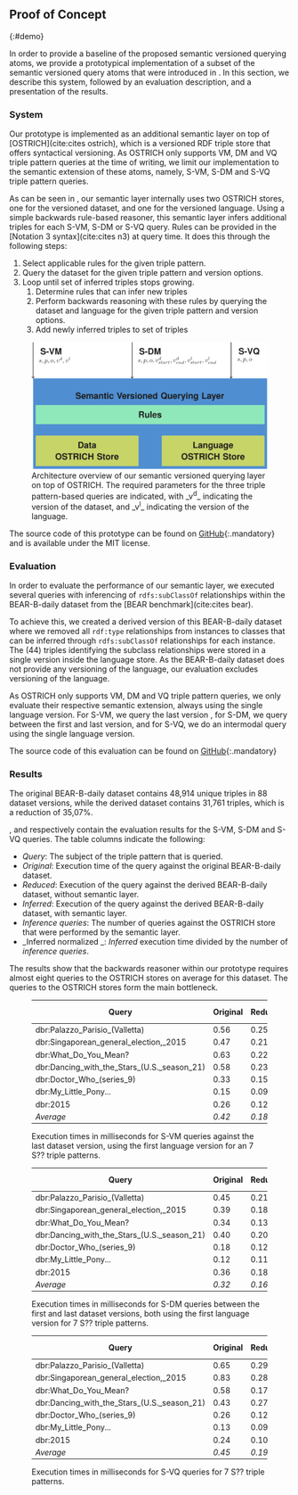 ## Proof of Concept
{:#demo}

In order to provide a baseline of the proposed semantic versioned querying atoms,
we provide a prototypical implementation of a subset of the semantic versioned query atoms that were introduced in [](#querying).
In this section, we describe this system, followed by an evaluation description, and a presentation of the results.

### System

Our prototype is implemented as an additional semantic layer on top of [OSTRICH](cite:cites ostrich),
which is a versioned RDF triple store that offers syntactical versioning.
As OSTRICH only supports VM, DM and VQ triple pattern queries at the time of writing,
we limit our implementation to the semantic extension of these atoms,
namely, S-VM, S-DM and S-VQ triple pattern queries.

As can be seen in [](#architecture), our semantic layer internally uses two OSTRICH stores,
one for the versioned dataset, and one for the versioned language.
Using a simple backwards rule-based reasoner,
this semantic layer infers additional triples for each S-VM, S-DM or S-VQ query.
Rules can be provided in the [Notation 3 syntax](cite:cites n3) at query time.
It does this through the following steps:

1. Select applicable rules for the given triple pattern.
2. Query the dataset for the given triple pattern and version options.
4. Loop until set of inferred triples stops growing.
    1. Determine rules that can infer new triples
    2. Perform backwards reasoning with these rules by querying the dataset and language for the given triple pattern and version options.
    3. Add newly inferred triples to set of triples

<figure id="architecture">
<img src="img/architecture.svg" alt="[architecture]" class="fig-architecture">
<figcaption markdown="block">
Architecture overview of our semantic versioned querying layer on top of OSTRICH.
The required parameters for the three triple pattern-based queries are indicated,
with _v<sup>d</sup>_ indicating the version of the dataset,
and _v<sup>l</sup>_ indicating the version of the language.
</figcaption>
</figure>

The source code of this prototype can be found on [GitHub](https://github.com/rdfostrich/semantic-ostrich){:.mandatory}
and is available under the MIT license.

### Evaluation

In order to evaluate the performance of our semantic layer,
we executed several queries with inferencing of `rdfs:subClassOf` relationships
within the BEAR-B-daily dataset from the [BEAR benchmark](cite:cites bear).

To achieve this, we created a derived version of this BEAR-B-daily dataset
where we removed all `rdf:type` relationships from instances to classes that can be inferred
through `rdfs:subClassOf` relationships for each instance.
The (44) triples identifying the subclass relationships were stored in a single version inside the language store.
As the BEAR-B-daily dataset does not provide any versioning of the language,
our evaluation excludes versioning of the language.

As OSTRICH only supports VM, DM and VQ triple pattern queries,
we only evaluate their respective semantic extension,
always using the single language version.
For S-VM, we query the last version ,
for S-DM, we query between the first and last version,
and for S-VQ, we do an intermodal query using the single language version.

The source code of this evaluation can be found on [GitHub](https://github.com/rdfostrich/semantic-ostrich/blob/master/evaluate.js){:.mandatory}

### Results

The original BEAR-B-daily dataset contains 48,914 unique triples in 88 dataset versions,
while the derived dataset contains 31,761 triples, which is a reduction of 35,07%.

[](#results-s-vm), [](#results-s-dm) and [](#results-s-vq) respectively contain the evaluation results
for the S-VM, S-DM and S-VQ queries.
The table columns indicate the following:

* _Query_: The subject of the triple pattern that is queried.
* _Original_: Execution time of the query against the original BEAR-B-daily dataset.
* _Reduced_: Execution of the query against the derived BEAR-B-daily dataset, without semantic layer.
* _Inferred_: Execution of the query against the derived BEAR-B-daily dataset, with semantic layer.
* _Inference queries_: The number of queries against the OSTRICH store that were performed by the semantic layer.
* _Inferred normalized _: _Inferred_ execution time divided by the number of _inference queries_.

The results show that the backwards reasoner within our prototype
requires almost eight queries to the OSTRICH stores on average for this dataset.
The queries to the OSTRICH stores form the main bottleneck.

<figure id="results-s-vm" class="table" markdown="1">

| **Query** | **Original** | **Reduced** | **Inferred** | **Inference queries** | **Inferred normalized** |
| --------- | ------------ | ----------- | ------------ | --------------------- | ----------------------- |
| dbr:Palazzo_Parisio_(Valletta) | 0.56 | 0.25 | 2.51 | 10 | 0.25 |
| dbr:Singaporean_general_election,_2015 | 0.47 | 0.21 | 2.26 | 10 | 0.23 |
| dbr:What_Do_You_Mean? | 0.63 | 0.22 | 1.76 | 9 | 0.20 |
| dbr:Dancing_with_the_Stars_(U.S._season_21) | 0.58 | 0.23 | 1.55 | 6 | 0.26 |
| dbr:Doctor_Who_(series_9) | 0.33 | 0.15 | 0.97 | 6 | 0.16 |
| dbr:My_Little_Pony... | 0.15 | 0.09 | 0.94 | 7 | 0.13 |
| dbr:2015 | 0.26 | 0.12 | 0.89 | 6 | 0.15 |
| _Average_ | _0.42_ | _0.18_ | _1.55_ | _7.71_ | _0.20_ |

<figcaption markdown="block">
Execution times in milliseconds for S-VM queries against the last dataset version,
using the first language version for an 7 S?? triple patterns.
</figcaption>
</figure>

<figure id="results-s-dm" class="table" markdown="1">

| **Query** | **Original** | **Reduced** | **Inferred** | **Inference queries** | **Inferred normalized** |
| --------- | ------------ | ----------- | ------------ | --------------------- | ----------------------- |
| dbr:Palazzo_Parisio_(Valletta) | 0.45 | 0.21 | 3.32 | 10 | 0.33 |
| dbr:Singaporean_general_election,_2015 | 0.39 | 0.18 | 2.27 | 10 | 0.23 |
| dbr:What_Do_You_Mean? | 0.34 | 0.13 | 2.17 | 9 | 0.24 |
| dbr:Dancing_with_the_Stars_(U.S._season_21) | 0.40 | 0.20 | 1.06 | 6 | 0.18 |
| dbr:Doctor_Who_(series_9) | 0.18 | 0.12 | 1.14 | 6 | 0.19 |
| dbr:My_Little_Pony... | 0.12 | 0.11 | 2.47 | 7 | 0.35 |
| dbr:2015 | 0.36 | 0.18 | 1.84 | 6 | 0.31 |
| _Average_ | _0.32_ | _0.16_ | _2.04_ | _7.71_ | _0.26_ |

<figcaption markdown="block">
Execution times in milliseconds for S-DM queries between the first and last dataset versions,
both using the first language version for 7 S?? triple patterns.
</figcaption>
</figure>

<figure id="results-s-vq" class="table" markdown="1">

| **Query** | **Original** | **Reduced** | **Inferred** | **Inference queries** | **Inferred normalized** |
| --------- | ------------ | ----------- | ------------ | --------------------- | ----------------------- |
| dbr:Palazzo_Parisio_(Valletta) | 0.65 | 0.29 | 2.48 | 10 | 0.25 |
| dbr:Singaporean_general_election,_2015 | 0.83 | 0.28 | 2.16 | 10 | 0.22 |
| dbr:What_Do_You_Mean? | 0.58 | 0.17 | 1.24 | 9 | 0.14 |
| dbr:Dancing_with_the_Stars_(U.S._season_21) | 0.43 | 0.27 | 0.96 | 6 | 0.16 |
| dbr:Doctor_Who_(series_9) | 0.26 | 0.12 | 0.75 | 6 | 0.13 |
| dbr:My_Little_Pony... | 0.13 | 0.09 | 1.06 | 7 | 0.15 |
| dbr:2015 | 0.24 | 0.10 | 1.17 | 6 | 0.20 |
| _Average_ | _0.45_ | _0.19_ | _1.40_ | _7.71_ | _0.18_ |

<figcaption markdown="block">
Execution times in milliseconds for S-VQ queries for 7 S?? triple patterns.
</figcaption>
</figure>
